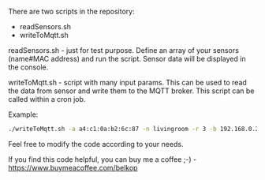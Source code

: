 There are two scripts in the repository:

- readSensors.sh
- writeToMqtt.sh

readSensors.sh - just for test purpose. Define an array of your sensors (name#MAC address) and run the script. Sensor data will be displayed in the console.

writeToMqtt.sh - script with many input params. This can be used to read the data from sensor and write them to the MQTT broker. This script can be called within a cron job.

Example: 
```sh
./writeToMqtt.sh -a a4:c1:0a:b2:6c:87 -n livingroom -r 3 -b 192.168.0.2 -u brokerUsername -P brokerPassword -d
```

Feel free to modify the code according to your needs.

If you find this code helpful, you can buy me a coffee ;-) -
https://www.buymeacoffee.com/belkop
